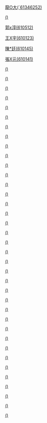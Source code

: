 
[龍O大(ˊ61346252)](https://github.com/HappyHackingHigh/CTF/blob/master/steg.md)


[()]()



[郭x淳(610512)](https://github.com/orangeistoxic/)


[王X宇(610123)](https://github.com/shao-yu)

[陳*廷(610145)](https://github.com/larrychen20011120)


[張X元(610141)](https://github.com/rraayy246)


[()]()

[()]()




[()]()

[()]()


[()]()


[()]()

[()]()




[()]()

[()]()


[()]()


[()]()

[()]()





[()]()

[()]()


[()]()


[()]()

[()]()





[()]()

[()]()


[()]()


[()]()

[()]()




[()]()

[()]()


[()]()


[()]()

[()]()




[()]()

[()]()


[()]()


[()]()

[()]()





[()]()

[()]()


[()]()


[()]()

[()]()

